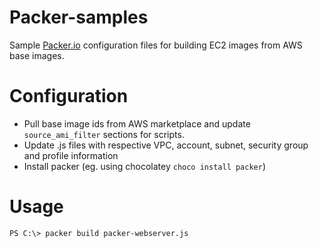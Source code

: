 # Packer-samples
Sample [Packer.io](https://www.packer.io/) configuration files for building EC2 images from AWS base images.

# Configuration

- Pull base image ids from AWS marketplace and update `source_ami_filter` sections for scripts.
- Update .js files with respective VPC, account, subnet, security group and profile information
- Install packer (eg. using chocolatey `choco install packer`)

# Usage

`PS C:\> packer build packer-webserver.js`

